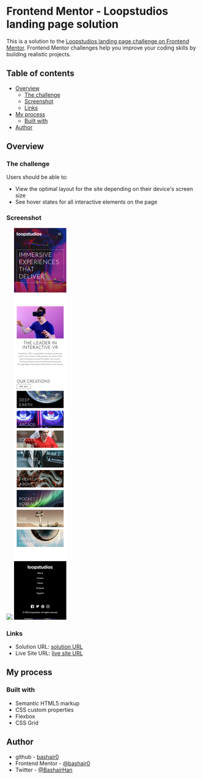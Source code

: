 # Frontend Mentor - Loopstudios landing page solution

This is a solution to the [Loopstudios landing page challenge on Frontend Mentor](https://www.frontendmentor.io/challenges/loopstudios-landing-page-N88J5Onjw). Frontend Mentor challenges help you improve your coding skills by building realistic projects.

## Table of contents

- [Overview](#overview)
  - [The challenge](#the-challenge)
  - [Screenshot](#screenshot)
  - [Links](#links)
- [My process](#my-process)
  - [Built with](#built-with)
- [Author](#author)

## Overview

### The challenge

Users should be able to:

- View the optimal layout for the site depending on their device's screen size
- See hover states for all interactive elements on the page

### Screenshot

![](solution-images/desktop-version.png)
![](solution-images/mobile-version.png)

### Links

- Solution URL: [solution URL](https://github.com/bashair0/loopstudios-landing-page)
- Live Site URL: [live site URL](https://bashair0.github.io/loopstudios-landing-page/)

## My process

### Built with

- Semantic HTML5 markup
- CSS custom properties
- Flexbox
- CSS Grid

## Author

- github - [bashair0](https://github.com/bashair0)
- Frontend Mentor - [@bashair0](https://www.frontendmentor.io/profile/bashair0)
- Twitter - [@BashairHan](https://twitter.com/BashairHan)

